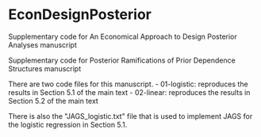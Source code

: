 # EconDesignPosterior
Supplementary code for An Economical Approach to Design Posterior Analyses manuscript 

Supplementary code for Posterior Ramifications of Prior Dependence Structures manuscript

There are two code files for this manuscript.
    - 01-logistic: reproduces the results in Section 5.1 of the main text
    - 02-linear: reproduces the results in Section 5.2 of the main text

There is also the "JAGS_logistic.txt" file that is used to implement JAGS for the logistic regression in Section 5.1.
